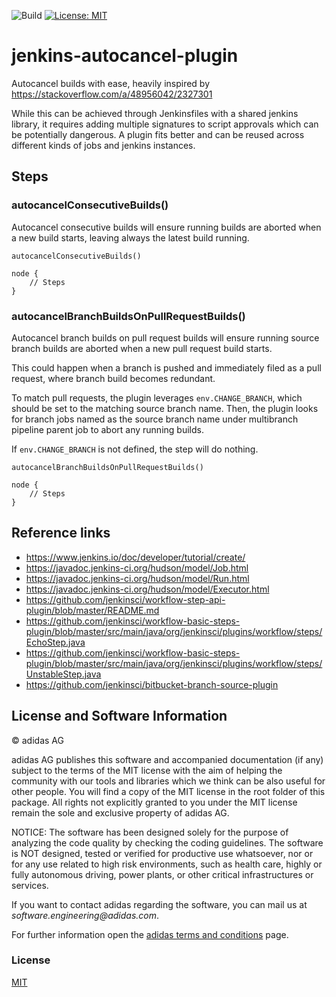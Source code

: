![Build](https://github.com/adidas/jenkins-autocancel-plugin/workflows/Build/badge.svg)
[![License: MIT](https://img.shields.io/badge/License-MIT-yellow.svg)](https://opensource.org/licenses/MIT)

# jenkins-autocancel-plugin

Autocancel builds with ease, heavily inspired by https://stackoverflow.com/a/48956042/2327301

While this can be achieved through Jenkinsfiles with a shared jenkins library, it requires adding multiple signatures to script approvals which can be potentially dangerous.
A plugin fits better and can be reused across different kinds of jobs and jenkins instances. 

## Steps

### autocancelConsecutiveBuilds()

Autocancel consecutive builds will ensure running builds are aborted when a new build starts, leaving always the latest build running.

```
autocancelConsecutiveBuilds()

node {
    // Steps
}
```


### autocancelBranchBuildsOnPullRequestBuilds()

Autocancel branch builds on pull request builds will ensure running source branch builds are aborted when a new pull request build starts.

This could happen when a branch is pushed and immediately filed as a pull request, where branch build becomes redundant.

To match pull requests, the plugin leverages `env.CHANGE_BRANCH`, which should be set to the matching source branch name.
Then, the plugin looks for branch jobs named as the source branch name under multibranch pipeline parent job to abort any running builds.

If `env.CHANGE_BRANCH` is not defined, the step will do nothing.

```
autocancelBranchBuildsOnPullRequestBuilds()

node {
    // Steps
}
```

## Reference links

- https://www.jenkins.io/doc/developer/tutorial/create/
- https://javadoc.jenkins-ci.org/hudson/model/Job.html
- https://javadoc.jenkins-ci.org/hudson/model/Run.html
- https://javadoc.jenkins-ci.org/hudson/model/Executor.html
- https://github.com/jenkinsci/workflow-step-api-plugin/blob/master/README.md
- https://github.com/jenkinsci/workflow-basic-steps-plugin/blob/master/src/main/java/org/jenkinsci/plugins/workflow/steps/EchoStep.java
- https://github.com/jenkinsci/workflow-basic-steps-plugin/blob/master/src/main/java/org/jenkinsci/plugins/workflow/steps/UnstableStep.java
- https://github.com/jenkinsci/bitbucket-branch-source-plugin

## License and Software Information

© adidas AG

adidas AG publishes this software and accompanied documentation (if any) subject to the terms of the MIT license with the aim of helping the community with our tools and libraries which we think can be also useful for other people. You will find a copy of the MIT license in the root folder of this package. All rights not explicitly granted to you under the MIT license remain the sole and exclusive property of adidas AG.

NOTICE: The software has been designed solely for the purpose of analyzing the code quality by checking the coding guidelines. The software is NOT designed, tested or verified for productive use whatsoever, nor or for any use related to high risk environments, such as health care, highly or fully autonomous driving, power plants, or other critical infrastructures or services.

If you want to contact adidas regarding the software, you can mail us at _software.engineering@adidas.com_.

For further information open the [adidas terms and conditions](https://github.com/adidas/adidas-contribution-guidelines/wiki/Terms-and-conditions) page.

### License

[MIT](LICENSE)